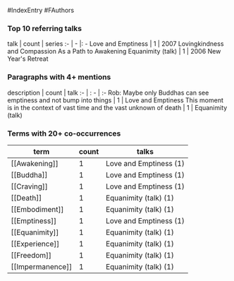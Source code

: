 #IndexEntry #FAuthors

### Top 10 referring talks
talk | count | series
:- | - |: -
<a data-href="Love and Emptiness" class="internal-link">Love and Emptiness</a> | 1 | <a data-href="2007 Lovingkindness and Compassion As a Path to Awakening" class="internal-link">2007 Lovingkindness and Compassion As a Path to Awakening</a>
<a data-href="Equanimity (talk)" class="internal-link">Equanimity (talk)</a> | 1 | <a data-href="2006 New Year's Retreat" class="internal-link">2006 New Year&#x27;s Retreat</a>

### Paragraphs with 4+ mentions
description | count | talk
:- | : - | :-
<a aria-label-position="top" aria-label="Love and Emptiness > Rob Maybe only Buddhas can see emptiness and not bump into things" data-href="Love and Emptiness#Rob Maybe only Buddhas can see emptiness and not bump into things" class="internal-link">Rob: Maybe only Buddhas can see emptiness and not bump into things</a> | 1 | <a data-href="Love and Emptiness" class="internal-link">Love and Emptiness</a>
<a aria-label-position="top" aria-label="Equanimity (talk) > This moment is in the context of vast time and the vast unknown of death" data-href="Equanimity (talk)#This moment is in the context of vast time and the vast unknown of death" class="internal-link">This moment is in the context of vast time and the vast unknown of death</a> | 1 | <a data-href="Equanimity (talk)" class="internal-link">Equanimity (talk)</a>

### Terms with 20+ co-occurrences
term | count | talks
-|-|-
[[Awakening]] | 1 | <span class="counts"><a data-href="Love and Emptiness" class="internal-link">Love and Emptiness</a> (1)</span> 
[[Buddha]] | 1 | <span class="counts"><a data-href="Love and Emptiness" class="internal-link">Love and Emptiness</a> (1)</span> 
[[Craving]] | 1 | <span class="counts"><a data-href="Love and Emptiness" class="internal-link">Love and Emptiness</a> (1)</span> 
[[Death]] | 1 | <span class="counts"><a data-href="Equanimity (talk)" class="internal-link">Equanimity (talk)</a> (1)</span> 
[[Embodiment]] | 1 | <span class="counts"><a data-href="Equanimity (talk)" class="internal-link">Equanimity (talk)</a> (1)</span> 
[[Emptiness]] | 1 | <span class="counts"><a data-href="Love and Emptiness" class="internal-link">Love and Emptiness</a> (1)</span> 
[[Equanimity]] | 1 | <span class="counts"><a data-href="Equanimity (talk)" class="internal-link">Equanimity (talk)</a> (1)</span> 
[[Experience]] | 1 | <span class="counts"><a data-href="Equanimity (talk)" class="internal-link">Equanimity (talk)</a> (1)</span> 
[[Freedom]] | 1 | <span class="counts"><a data-href="Equanimity (talk)" class="internal-link">Equanimity (talk)</a> (1)</span> 
[[Impermanence]] | 1 | <span class="counts"><a data-href="Equanimity (talk)" class="internal-link">Equanimity (talk)</a> (1)</span> 

